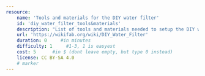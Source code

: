 ```yaml
---
resource:
    name: 'Tools and materials for the DIY water filter'
    id: 'diy_water_filter_tools&materials' 
    description: "List of tools and materials needed to setup the DIY water filter"
    url: 'https://wikifab.org/wiki/DIY_Water_Filter'
    duration: 0     #in minutes
    difficulty: 1     #1-3, 1 is easyest
    cost: 5      #in $ (dont leave empty, but type 0 instead)
    license: CC BY-SA 4.0
    # marker
---
```

